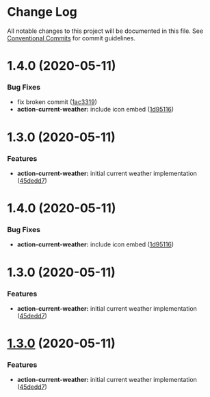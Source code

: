# Change Log

All notable changes to this project will be documented in this file.
See [Conventional Commits](https://conventionalcommits.org) for commit guidelines.

# 1.4.0 (2020-05-11)


### Bug Fixes

* fix broken commit ([1ac3319](https://github.com/mfasman95/discordia/commit/1ac331984727d4ee55c9d613224f582a8104bfaa))
* **action-current-weather:** include icon embed ([1d95116](https://github.com/mfasman95/discordia/commit/1d95116746ede05e30c9025996aaf2888143526e))



# 1.3.0 (2020-05-11)


### Features

* **action-current-weather:** initial current weather implementation ([45dedd7](https://github.com/mfasman95/discordia/commit/45dedd7c70cb1d578fe20ae2ae1def0d1f639a6a))





# 1.4.0 (2020-05-11)


### Bug Fixes

* **action-current-weather:** include icon embed ([1d95116](https://github.com/mfasman95/discordia/commit/1d95116746ede05e30c9025996aaf2888143526e))



# 1.3.0 (2020-05-11)


### Features

* **action-current-weather:** initial current weather implementation ([45dedd7](https://github.com/mfasman95/discordia/commit/45dedd7c70cb1d578fe20ae2ae1def0d1f639a6a))





# [1.3.0](https://github.com/mfasman95/discordia/compare/v1.2.2...v1.3.0) (2020-05-11)


### Features

* **action-current-weather:** initial current weather implementation ([45dedd7](https://github.com/mfasman95/discordia/commit/45dedd7c70cb1d578fe20ae2ae1def0d1f639a6a))
